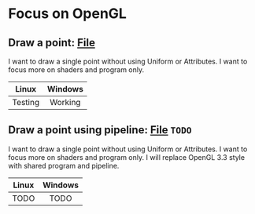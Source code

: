 # Focus on OpenGL

## Draw a point: [File](drawRedPointShader.cpp)
I want to draw a single point without using Uniform or Attributes.
I want to focus more on shaders and program only.

| Linux | Windows |
|:-:|:-:|
| Testing | Working |

## Draw a point using pipeline: [File](drawRedPointPipeline.cpp) `TODO`
I want to draw a single point without using Uniform or Attributes.
I want to focus more on shaders and program only.
I will replace OpenGL 3.3 style with shared program and pipeline.

| Linux | Windows |
|:-:|:-:|
| TODO | TODO |
